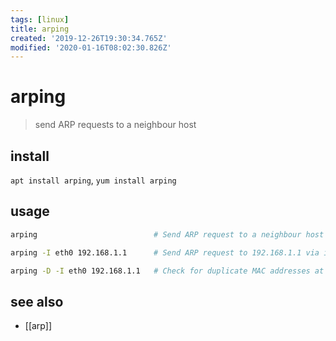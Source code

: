 ```yaml
---
tags: [linux]
title: arping
created: '2019-12-26T19:30:34.765Z'
modified: '2020-01-16T08:02:30.826Z'
---
```


# arping
> send ARP requests to a neighbour host 

## install
`apt install arping`, `yum install arping`

## usage
```sh
arping                          # Send ARP request to a neighbour host

arping -I eth0 192.168.1.1      # Send ARP request to 192.168.1.1 via interface eth0

arping -D -I eth0 192.168.1.1   # Check for duplicate MAC addresses at 192.168.1.1 on eth0
```

## see also
- [[arp]]
